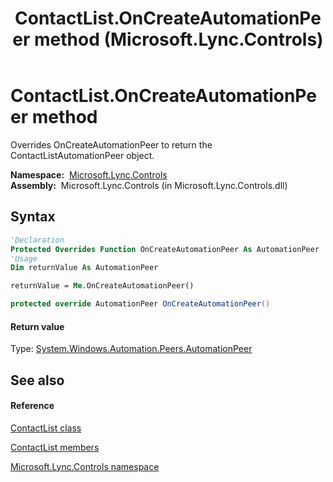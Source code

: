 ﻿---
title: ContactList.OnCreateAutomationPeer method  (Microsoft.Lync.Controls)
TOCTitle: 'OnCreateAutomationPeer method '
ms:assetid: M:Microsoft.Lync.Controls.ContactList.OnCreateAutomationPeer_DI_3_UC_OCS14MrefLyncWPF
ms:mtpsurl: https://msdn.microsoft.com/en-us/library/microsoft.lync.controls.contactlist.oncreateautomationpeer_di_3_uc_ocs14mreflyncwpf(v=office.15)
ms:contentKeyID: 48600351
ms.date: 07/28/2014
mtps_version: v=office.15
f1_keywords:
- Microsoft.Lync.Controls.ContactList.OnCreateAutomationPeer
dev_langs:
- CSharp
- JScript
- VB
- other
---

# ContactList.OnCreateAutomationPeer method

Overrides OnCreateAutomationPeer to return the ContactListAutomationPeer object.

**Namespace:**  [Microsoft.Lync.Controls](microsoft-lync-controls-namespace_1.md)  
**Assembly:**  Microsoft.Lync.Controls (in Microsoft.Lync.Controls.dll)

## Syntax

``` vb
'Declaration
Protected Overrides Function OnCreateAutomationPeer As AutomationPeer
'Usage
Dim returnValue As AutomationPeer

returnValue = Me.OnCreateAutomationPeer()
```

``` csharp
protected override AutomationPeer OnCreateAutomationPeer()
```

#### Return value

Type: [System.Windows.Automation.Peers.AutomationPeer](http://msdn2.microsoft.com/en-us/library/ms523415)  

## See also

#### Reference

[ContactList class](contactlist-class-microsoft-lync-controls_1.md)

[ContactList members](contactlist-members-microsoft-lync-controls_1.md)

[Microsoft.Lync.Controls namespace](microsoft-lync-controls-namespace_1.md)

